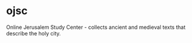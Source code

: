 # ojsc
Online Jerusalem Study Center - collects ancient and medieval texts that describe the holy city.
